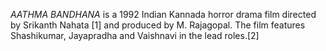 _AATHMA BANDHANA_ is a 1992 Indian Kannada horror drama film directed by Srikanth Nahata [1] and produced by M. Rajagopal. The film features Shashikumar, Jayapradha and Vaishnavi in the lead roles.[2]
